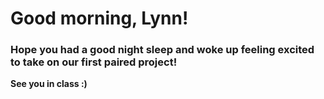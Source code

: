 
# Good morning, Lynn!

### Hope you had a good night sleep and woke up feeling excited to take on our first paired project!

**See you in class :)**
